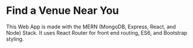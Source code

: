 # Find a Venue Near You
This Web App is made with the MERN (MongoDB, Express, React, and Node) Stack. It uses React Router for front end routing, ES6, and Bootstrap styling.
